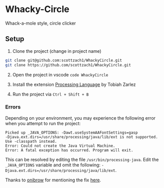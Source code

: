 # Whacky-Circle
Whack-a-mole style, circle clicker

## Setup

1. Clone the project (change in project name)

```bash
git clone git@github.com:scottzach1/WhackyCircle.git
git clone https://github.com/scottzach1/WhackyCircle.git
```
2. Open the project in vscode `code WhackyCircle`

3. Install the extension [Processing Language](https://marketplace.visualstudio.com/items?itemName=Tobiah.language-pde) by Tobiah Zarlez

4. Run the project via `Ctrl + Shift + B`

### Errors

Depending on your environment, you may experience the following error when you attempt to run the project:

```
Picked up _JAVA_OPTIONS: -Dawt.useSystemAAFontSettings=gasp
-Djava.ext.dirs=/usr/share/processing/java/lib/ext is not supported.  Use -classpath instead.
Error: Could not create the Java Virtual Machine.
Error: A fatal exception has occurred. Program will exit.
```

This can be resolved by editing the file `/usr/bin/processing-java`. Edit the `_JAVA_OPTIONS` variable and omit the following: `-Djava.ext.dirs=/usr/share/processing/java/lib/ext`.

Thanks to [onibrow](https://github.com/onibrow) for mentioning the fix [here](https://github.com/onibrow/arg-calibration).